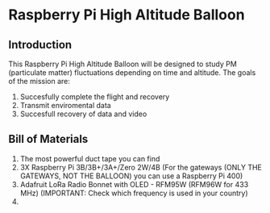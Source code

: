 # Raspberry Pi High Altitude Balloon
## Introduction
This Raspberry Pi High Altitude Balloon will be designed to study PM (particulate matter) fluctuations depending on time and altitude. The goals of the mission are:
1. Succesfully complete the flight and recovery
2. Transmit enviromental data
3. Succesfull recovery of data and video

## Bill of Materials
1. The most powerful duct tape you can find
2. 3X Raspberry Pi 3B/3B+/3A+/Zero 2W/4B (For the gateways (ONLY THE GATEWAYS, NOT THE BALLOON) you can use a Raspberry Pi 400)
3. Adafruit LoRa Radio Bonnet with OLED - RFM95W (RFM96W for 433 MHz) (IMPORTANT: Check which frequency is used in your country)
4. 
